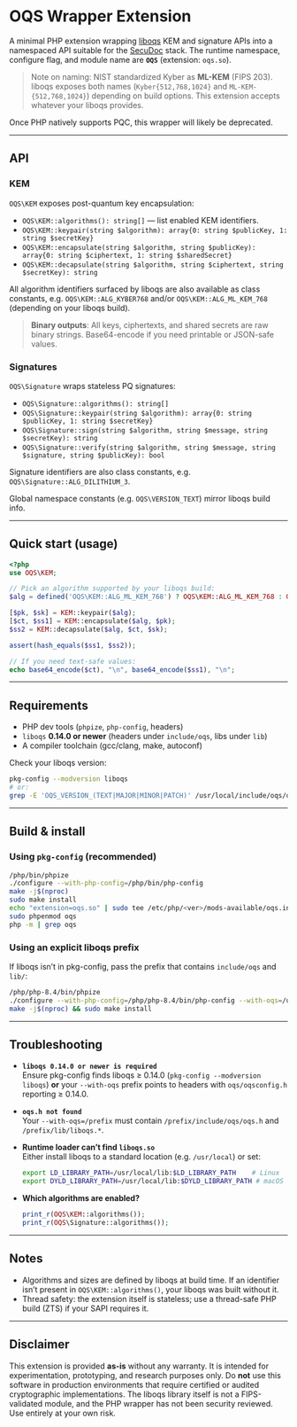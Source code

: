 # OQS Wrapper Extension

A minimal PHP extension wrapping [liboqs](https://openquantumsafe.org/liboqs/) KEM and signature
APIs into a namespaced API suitable for the [SecuDoc](https://www.secudoc.nl/) stack. The runtime namespace, configure flag,
and module name are **`OQS`** (extension: `oqs.so`).

> Note on naming: NIST standardized Kyber as **ML-KEM** (FIPS 203). liboqs exposes both names
> (`Kyber{512,768,1024}` and `ML-KEM-{512,768,1024}`) depending on build options. This extension
> accepts whatever your liboqs provides.

Once PHP natively supports PQC, this wrapper will likely be deprecated.

---
## API

### KEM

`OQS\KEM` exposes post-quantum key encapsulation:

- `OQS\KEM::algorithms(): string[]` — list enabled KEM identifiers.
- `OQS\KEM::keypair(string $algorithm): array{0: string $publicKey, 1: string $secretKey}`
- `OQS\KEM::encapsulate(string $algorithm, string $publicKey): array{0: string $ciphertext, 1: string $sharedSecret}`
- `OQS\KEM::decapsulate(string $algorithm, string $ciphertext, string $secretKey): string`

All algorithm identifiers surfaced by liboqs are also available as class constants, e.g.
`OQS\KEM::ALG_KYBER768` and/or `OQS\KEM::ALG_ML_KEM_768` (depending on your liboqs build).

> **Binary outputs**: All keys, ciphertexts, and shared secrets are raw binary strings. Base64-encode
> if you need printable or JSON-safe values.

### Signatures

`OQS\Signature` wraps stateless PQ signatures:

- `OQS\Signature::algorithms(): string[]`
- `OQS\Signature::keypair(string $algorithm): array{0: string $publicKey, 1: string $secretKey}`
- `OQS\Signature::sign(string $algorithm, string $message, string $secretKey): string`
- `OQS\Signature::verify(string $algorithm, string $message, string $signature, string $publicKey): bool`

Signature identifiers are also class constants, e.g. `OQS\Signature::ALG_DILITHIUM_3`.

Global namespace constants (e.g. `OQS\VERSION_TEXT`) mirror liboqs build info.

---

## Quick start (usage)

```php
<?php
use OQS\KEM;

// Pick an algorithm supported by your liboqs build:
$alg = defined('OQS\KEM::ALG_ML_KEM_768') ? OQS\KEM::ALG_ML_KEM_768 : OQS\KEM::ALG_KYBER768;

[$pk, $sk] = KEM::keypair($alg);
[$ct, $ss1] = KEM::encapsulate($alg, $pk);
$ss2 = KEM::decapsulate($alg, $ct, $sk);

assert(hash_equals($ss1, $ss2));

// If you need text-safe values:
echo base64_encode($ct), "\n", base64_encode($ss1), "\n";
```

---

## Requirements

- PHP dev tools (`phpize`, `php-config`, headers)
- `liboqs` **0.14.0 or newer** (headers under `include/oqs`, libs under `lib`)
- A compiler toolchain (gcc/clang, make, autoconf)

Check your liboqs version:
```bash
pkg-config --modversion liboqs
# or:
grep -E 'OQS_VERSION_(TEXT|MAJOR|MINOR|PATCH)' /usr/local/include/oqs/oqsconfig.h
```

---

## Build & install

### Using `pkg-config` (recommended)

```bash
/php/bin/phpize
./configure --with-php-config=/php/bin/php-config
make -j$(nproc)
sudo make install
echo "extension=oqs.so" | sudo tee /etc/php/<ver>/mods-available/oqs.ini
sudo phpenmod oqs
php -m | grep oqs
```



### Using an explicit liboqs prefix

If liboqs isn’t in pkg-config, pass the prefix that contains `include/oqs` and `lib/`:

```bash
/php/php-8.4/bin/phpize
./configure --with-php-config=/php/php-8.4/bin/php-config --with-oqs=/usr/local
make -j$(nproc) && sudo make install
```

---

## Troubleshooting

- **`liboqs 0.14.0 or newer is required`**  
  Ensure pkg-config finds liboqs ≥ 0.14.0 (`pkg-config --modversion liboqs`) **or** your
  `--with-oqs` prefix points to headers with `oqs/oqsconfig.h` reporting ≥ 0.14.0.

- **`oqs.h not found`**  
  Your `--with-oqs=/prefix` must contain `/prefix/include/oqs/oqs.h` and `/prefix/lib/liboqs.*`.

- **Runtime loader can’t find `liboqs.so`**  
  Either install liboqs to a standard location (e.g. `/usr/local`) or set:
  ```bash
  export LD_LIBRARY_PATH=/usr/local/lib:$LD_LIBRARY_PATH    # Linux
  export DYLD_LIBRARY_PATH=/usr/local/lib:$DYLD_LIBRARY_PATH # macOS (disable SIP for non-system paths)
  ```

- **Which algorithms are enabled?**
  ```php
  print_r(OQS\KEM::algorithms());
  print_r(OQS\Signature::algorithms());
  ```

---

## Notes

- Algorithms and sizes are defined by liboqs at build time. If an identifier isn’t present in
  `OQS\KEM::algorithms()`, your liboqs was built without it.
- Thread safety: the extension itself is stateless; use a thread-safe PHP build (ZTS) if your SAPI
  requires it.
---

## Disclaimer

This extension is provided **as-is** without any warranty. It is intended for experimentation,
prototyping, and research purposes only. Do **not** use this software in production environments
that require certified or audited cryptographic implementations. The liboqs library itself is
not a FIPS-validated module, and the PHP wrapper has not been security reviewed. Use entirely
at your own risk.